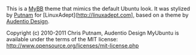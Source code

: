 This is a [MyBB](http://mybb.com) theme that mimics the default Ubuntu look. It was stylized by [Putnam](http://github.com/Putnam) for [LinuxAdept](http://linuxadept.com], based on a theme by [Audentio Design](http://audentiodesign.com).

Copyright (c) 2010-2011 Chris Putnam, Audentio Design
MyUbuntu is available under the terms of the MIT license: http://www.opensource.org/licenses/mit-license.php
